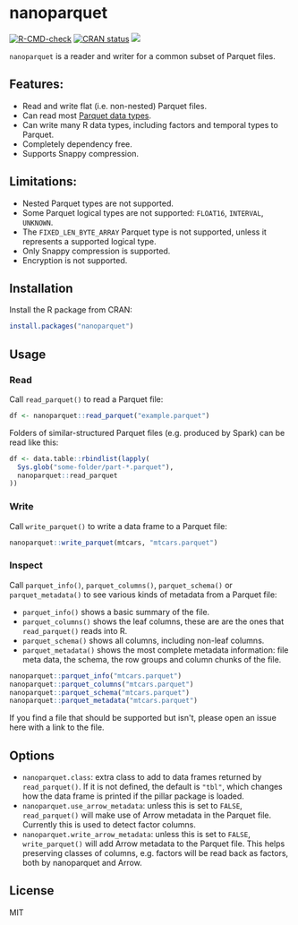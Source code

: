 # nanoparquet

<!-- badges: start -->
[![R-CMD-check](https://github.com/r-lib/nanoparquet/actions/workflows/R-CMD-check.yaml/badge.svg)](https://github.com/r-lib/nanoparquet/actions/workflows/R-CMD-check.yaml)
[![CRAN status](https://www.r-pkg.org/badges/version/nanoparquet)](https://cran.r-project.org/package=nanoparquet)
[![](http://cranlogs.r-pkg.org/badges/nanoparquet)](https://dgrtwo.shinyapps.io/cranview/)
<!-- badges: end -->

`nanoparquet` is a reader and writer for a common subset of Parquet files.

## Features:

* Read and write flat (i.e. non-nested) Parquet files.
* Can read most [Parquet data types](https://r-lib.github.io/nanoparquet/reference/nanoparquet-types.html).
* Can write many R data types, including factors and temporal types
  to Parquet.
* Completely dependency free.
* Supports Snappy compression.

## Limitations:

* Nested Parquet types are not supported.
* Some Parquet logical types are not supported: `FLOAT16`, `INTERVAL`,
  `UNKNOWN`.
* The `FIXED_LEN_BYTE_ARRAY` Parquet type is not supported, unless it
  represents a supported logical type.
* Only Snappy compression is supported.
* Encryption is not supported.

## Installation

Install the R package from CRAN:

```r
install.packages("nanoparquet")
```

## Usage

### Read

Call `read_parquet()` to read a Parquet file:
```r
df <- nanoparquet::read_parquet("example.parquet")
```

Folders of similar-structured Parquet files (e.g. produced by Spark)
can be read like this:

```r
df <- data.table::rbindlist(lapply(
  Sys.glob("some-folder/part-*.parquet"),
  nanoparquet::read_parquet
))
```

### Write

Call `write_parquet()` to write a data frame to a Parquet file:
```r
nanoparquet::write_parquet(mtcars, "mtcars.parquet")
```

### Inspect

Call `parquet_info()`, `parquet_columns()`, `parquet_schema()` or
`parquet_metadata()` to see various kinds of metadata from a Parquet
file:

* `parquet_info()` shows a basic summary of the file.
* `parquet_columns()` shows the leaf columns, these are are the ones
  that `read_parquet()` reads into R.
* `parquet_schema()` shows all columns, including non-leaf columns.
* `parquet_metadata()` shows the most complete metadata information:
  file meta data, the schema, the row groups and column chunks of the
  file.

```r
nanoparquet::parquet_info("mtcars.parquet")
nanoparquet::parquet_columns("mtcars.parquet")
nanoparquet::parquet_schema("mtcars.parquet")
nanoparquet::parquet_metadata("mtcars.parquet")
```

If you find a file that should be supported but isn't, please open an
issue here with a link to the file.

## Options

* `nanoparquet.class`: extra class to add to data frames returned by
  `read_parquet()`. If it is not defined, the default is `"tbl"`,
  which changes how the data frame is printed if the pillar package is
  loaded.
* `nanoparquet.use_arrow_metadata`: unless this is set to `FALSE`,
  `read_parquet()` will make use of Arrow metadata in the Parquet file.
  Currently this is used to detect factor columns.
* `nanoparquet.write_arrow_metadata`: unless this is set to `FALSE`,
  `write_parquet()` will add Arrow metadata to the Parquet file.
  This helps preserving classes of columns, e.g. factors will be read
  back as factors, both by nanoparquet and Arrow.

## License

MIT

